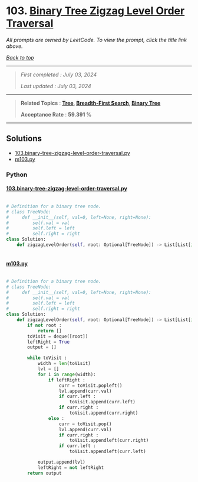 # 103. [Binary Tree Zigzag Level Order Traversal](<https://leetcode.com/problems/binary-tree-zigzag-level-order-traversal>)

*All prompts are owned by LeetCode. To view the prompt, click the title link above.*

*[Back to top](<../README.md>)*

------

> *First completed : July 03, 2024*
>
> *Last updated : July 03, 2024*


------

> **Related Topics** : **[Tree](<by_topic/Tree.md>), [Breadth-First Search](<by_topic/Breadth-First Search.md>), [Binary Tree](<by_topic/Binary Tree.md>)**
>
> **Acceptance Rate** : **59.391 %**


------

## Solutions

- [103.binary-tree-zigzag-level-order-traversal.py](<../my-submissions/103.binary-tree-zigzag-level-order-traversal.py>)
- [m103.py](<../my-submissions/m103.py>)
### Python
#### [103.binary-tree-zigzag-level-order-traversal.py](<../my-submissions/103.binary-tree-zigzag-level-order-traversal.py>)
```Python

# Definition for a binary tree node.
# class TreeNode:
#     def __init__(self, val=0, left=None, right=None):
#         self.val = val
#         self.left = left
#         self.right = right
class Solution:
    def zigzagLevelOrder(self, root: Optional[TreeNode]) -> List[List[int]]:
        

```

#### [m103.py](<../my-submissions/m103.py>)
```Python

# Definition for a binary tree node.
# class TreeNode:
#     def __init__(self, val=0, left=None, right=None):
#         self.val = val
#         self.left = left
#         self.right = right
class Solution:
    def zigzagLevelOrder(self, root: Optional[TreeNode]) -> List[List[int]]:
        if not root :
            return []
        toVisit = deque([root])
        leftRight = True
        output = []

        while toVisit :
            width = len(toVisit)
            lvl = []
            for i in range(width):
                if leftRight :
                    curr = toVisit.popleft()
                    lvl.append(curr.val)
                    if curr.left :
                        toVisit.append(curr.left)
                    if curr.right :
                        toVisit.append(curr.right)
                else :
                    curr = toVisit.pop()
                    lvl.append(curr.val)
                    if curr.right :
                        toVisit.appendleft(curr.right)
                    if curr.left :
                        toVisit.appendleft(curr.left)

            output.append(lvl)
            leftRight = not leftRight
        return output
        

```

